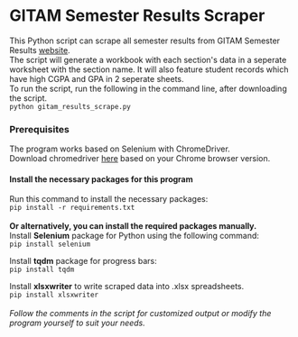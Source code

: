 # GITAM Semester Results Scraper
This Python script can scrape all semester results from GITAM Semester Results [website](https://doeresults.gitam.edu/onlineresults/pages/newgrdcrdinput1.aspx "website").<br>
The script will generate a workbook with each section's data in a seperate worksheet with the section name. It will also feature student records which have high CGPA and GPA in 2 seperate sheets.<br>
To run the script, run the following in the command line, after downloading the script.<br>
`python gitam_results_scrape.py`

### Prerequisites
The program works based on Selenium with ChromeDriver.<br>
Download chromedriver [here](https://chromedriver.chromium.org/ "here") based on your Chrome browser version.<br>
#### Install the necessary packages for this program
Run this command to install the necessary packages:<br>
`pip install -r requirements.txt`<br><br>
**Or alternatively, you can install the required packages manually.**<br>
Install **Selenium** package for Python using the following command:<br>
`pip install selenium`

Install **tqdm** package for progress bars:<br>
`pip install tqdm`

Install **xlsxwriter** to write scraped data into .xlsx spreadsheets.<br>
`pip install xlsxwriter`
<br><br>
*Follow the comments in the script for customized output or modify the program yourself to suit your needs.*